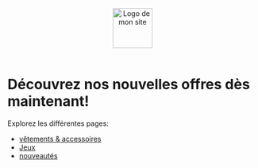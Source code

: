 <!DOCTYPE html>
<html>
<head>
  <meta charset="utf-8">
  <meta name="viewport" content="width=device-width">
  <title>giv-boutique_en_ligne</title>
  <link href="feuilledestyle.css" rel="stylesheet" type="text/css" />
</head>
<header>
    <img src="chemin/vers/ton-logo.png" alt="Logo de mon site" style="height: 80px;">
</header>
<body>
  <h1>Découvrez nos nouvelles offres dès maintenant!</h1>
  <p>Explorez les différentes pages:</p>
  <ul>
    <li><a href="vetements_et_accessoires.html">vêtements & accessoires</a></li>
    <li><a href="jeux.html">Jeux</a></li>
    <li><a href="nouveautes.html">nouveautés</a></li>
  </ul>
</body>
</html>
